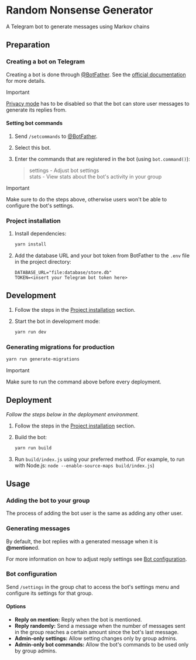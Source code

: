 # Random Nonsense Generator

A Telegram bot to generate messages using Markov chains

## Preparation

### Creating a bot on Telegram

Creating a bot is done through [@BotFather](https://t.me/BotFather). See the [official documentation](https://core.telegram.org/bots/features#creating-a-new-bot) for more details.

> [!IMPORTANT]  
> [Privacy mode](https://core.telegram.org/bots/features#privacy-mode) has to be disabled so that the bot can store user messages to generate its replies from.

#### Setting bot commands

1. Send `/setcommands` to [@BotFather](https://t.me/BotFather).
2. Select this bot.
3. Enter the commands that are registered in the bot (using `bot.command()`):

   > settings - Adjust bot settings  
   > stats - View stats about the bot's activity in your group

> [!IMPORTANT]  
> Make sure to do the steps above, otherwise users won't be able to configure the bot's settings.

### Project installation

1. Install dependencies:

   ```sh
   yarn install
   ```

2. Add the database URL and your bot token from BotFather to the `.env` file in the project directory:

   ```properties
   DATABASE_URL="file:database/store.db"
   TOKEN=<insert your Telegram bot token here>
   ```

## Development

1. Follow the steps in the [Project installation](#project-installation) section.
2. Start the bot in development mode:

   ```sh
   yarn run dev
   ```

### Generating migrations for production

```sh
yarn run generate-migrations
```

> [!IMPORTANT]
> Make sure to run the command above before every deployment.

## Deployment

_Follow the steps below in the deployment environment._

1. Follow the steps in the [Project installation](#project-installation) section.
2. Build the bot:

   ```sh
   yarn run build
   ```

3. Run `build/index.js` using your preferred method. (For example, to run with Node.js: `node --enable-source-maps build/index.js`)

## Usage

### Adding the bot to your group

The process of adding the bot user is the same as adding any other user.

### Generating messages

By default, the bot replies with a generated message when it is **@mention**ed.

For more information on how to adjust reply settings see [Bot configuration](#bot-configuration).

### Bot configuration

Send `/settings` in the group chat to access the bot's settings menu and configure its settings for that group.

#### Options

- **Reply on mention:** Reply when the bot is mentioned.
- **Reply randomly:** Send a message when the number of messages sent in the group reaches a certain amount since the bot's last message.
- **Admin-only settings:** Allow setting changes only by group admins.
- **Admin-only bot commands:** Allow the bot's commands to be used only by group admins.
